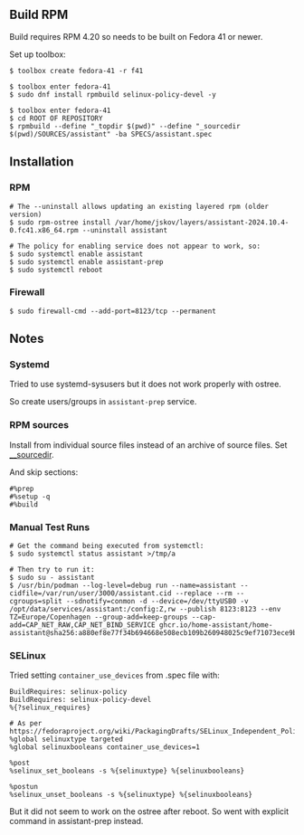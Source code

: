 ## Build RPM

Build requires RPM 4.20 so needs to be built on Fedora 41 or newer.

Set up toolbox:

```console
$ toolbox create fedora-41 -r f41

$ toolbox enter fedora-41
$ sudo dnf install rpmbuild selinux-policy-devel -y
```

```console
$ toolbox enter fedora-41
$ cd ROOT OF REPOSITORY
$ rpmbuild --define "_topdir $(pwd)" --define "_sourcedir $(pwd)/SOURCES/assistant" -ba SPECS/assistant.spec
```

## Installation

### RPM

```console
# The --uninstall allows updating an existing layered rpm (older version)
$ sudo rpm-ostree install /var/home/jskov/layers/assistant-2024.10.4-0.fc41.x86_64.rpm --uninstall assistant

# The policy for enabling service does not appear to work, so:
$ sudo systemctl enable assistant
$ sudo systemctl enable assistant-prep
$ sudo systemctl reboot
```

### Firewall

```console
$ sudo firewall-cmd --add-port=8123/tcp --permanent
```

## Notes

### Systemd

Tried to use systemd-sysusers but it does not work properly with ostree.

So create users/groups in `assistant-prep` service.

### RPM sources

Install from individual source files instead of an archive of source files. Set [__sourcedir](https://serverfault.com/questions/311440/build-rpm-using-source-directory-not-tarball).

And skip sections:

```text
#%prep
#%setup -q
#%build
```

### Manual Test Runs


```console
# Get the command being executed from systemctl:
$ sudo systemctl status assistant >/tmp/a

# Then try to run it:
$ sudo su - assistant
$ /usr/bin/podman --log-level=debug run --name=assistant --cidfile=/var/run/user/3000/assistant.cid --replace --rm --cgroups=split --sdnotify=conmon -d --device=/dev/ttyUSB0 -v /opt/data/services/assistant:/config:Z,rw --publish 8123:8123 --env TZ=Europe/Copenhagen --group-add=keep-groups --cap-add=CAP_NET_RAW,CAP_NET_BIND_SERVICE ghcr.io/home-assistant/home-assistant@sha256:a880ef8e77f34b694668e508ecb109b260948025c9ef71073ece9bc809155347
```

### SELinux

Tried setting `container_use_devices` from .spec file with:

```spec
BuildRequires: selinux-policy
BuildRequires: selinux-policy-devel
%{?selinux_requires}

# As per https://fedoraproject.org/wiki/PackagingDrafts/SELinux_Independent_Policy#Setting_Booleans_During_an_Product_Policy_Installation
%global selinuxtype targeted
%global selinuxbooleans container_use_devices=1

%post
%selinux_set_booleans -s %{selinuxtype} %{selinuxbooleans}

%postun
%selinux_unset_booleans -s %{selinuxtype} %{selinuxbooleans}
```

But it did not seem to work on the ostree after reboot.
So went with explicit command in assistant-prep instead.

